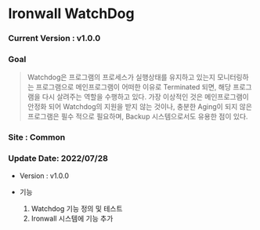 # Ironwall WatchDog

### Current Version : v1.0.0

### Goal
> Watchdog은 프로그램의 프로세스가 실행상태를 유지하고 있는지 모니터링하는 프로그램으로 메인프로그램이 어떠한 이유로 Terminated 되면, 해당 프로그램을 다시 살려주는 역할을 수행하고 있다. 가장 이상적인 것은 메인프로그램이 안정화 되어 Watchdog의 지원을 받지 않는 것이나, 충분한 Aging이 되지 않은 프로그램은 필수 적으로 필요하며, Backup 시스템으로서도 유용한 점이 있다.

### Site : Common

### Update Date: 2022/07/28
* Version : v1.0.0

* 기능
    1) Watchdog 기능 정의 및 테스트
    3) Ironwall 시스템에 기능 추가